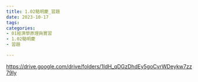 ```yaml
---
title: 1.02駱明慶_習題
date: 2023-10-17
tags: 
categories:
- 01經濟學原理與實習
- 1.02駱明慶
- 習題

---
```

https://drive.google.com/drive/folders/1IdH_qDGzDhdEy5goCvrWDeykw7zz79Iy

